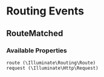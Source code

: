 # Routing Events

## RouteMatched

### Available Properties

    route (\Illuminate\Routing\Route)
    request (\Illuminate\Http\Request)
